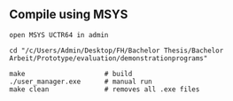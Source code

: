 ## Compile using MSYS

    open MSYS UCTR64 in admin

    cd "/c/Users/Admin/Desktop/FH/Bachelor Thesis/Bachelor Arbeit/Prototype/evaluation/demonstrationprograms"

    make                    # build
    ./user_manager.exe      # manual run
    make clean              # removes all .exe files

